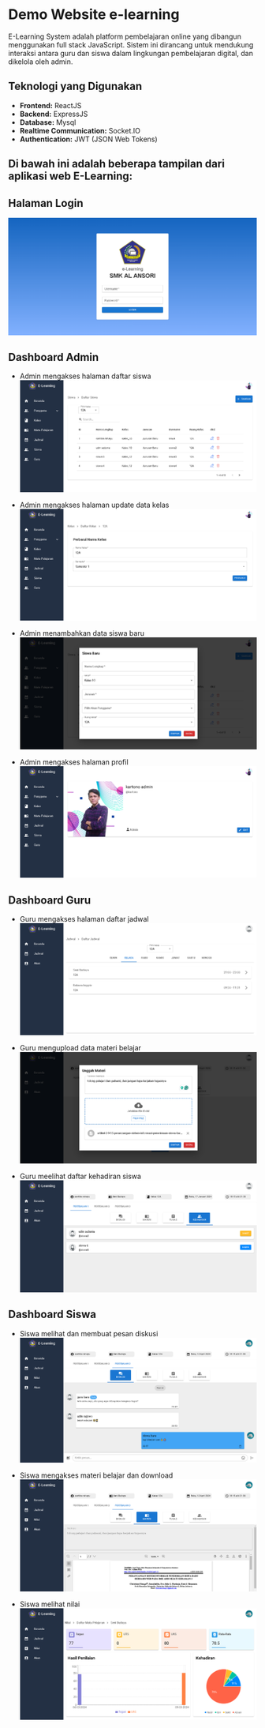 # Demo Website e-learning

E-Learning System adalah platform pembelajaran online yang dibangun menggunakan full stack JavaScript. Sistem ini dirancang untuk mendukung interaksi antara guru dan siswa dalam lingkungan pembelajaran digital, dan dikelola oleh admin.

## Teknologi yang Digunakan
- **Frontend:** ReactJS
- **Backend:** ExpressJS
- **Database:** Mysql
- **Realtime Communication:** Socket.IO
- **Authentication:** JWT (JSON Web Tokens)

## Di bawah ini adalah beberapa tampilan dari aplikasi web E-Learning:

## Halaman Login
![Screenshot](screenshot/image-3.png)

## Dashboard Admin

- Admin mengakses halaman daftar siswa
![Screenshot](screenshot/image-9.png)

- Admin mengakses halaman update data kelas
![Screenshot](screenshot/image-1.png)

- Admin menambahkan data siswa baru
![Screenshot](screenshot/image-11.png)

- Admin mengakses halaman profil
![Screenshot](screenshot/image-4.png)

## Dashboard Guru

- Guru mengakses halaman daftar jadwal
![Screenshot](screenshot/image-10.png)

- Guru mengupload data materi belajar
![Screenshot](screenshot/image-6.png)

- Guru meelihat daftar kehadiran siswa
![Screenshot](screenshot/image-7.png)

## Dashboard Siswa

- Siswa melihat dan membuat pesan diskusi
![Screenshot](screenshot/image-5.png)

- Siswa mengakses materi belajar dan download
![Screenshot](screenshot/image-8.png)

- Siswa melihat nilai
![Screenshot](screenshot/image-2.png)

